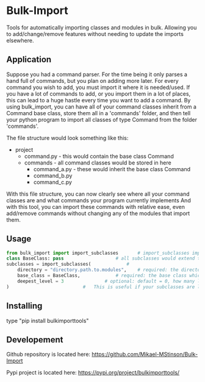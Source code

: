 # Bulk-Import
Tools for automatically importing classes and modules in bulk.
Allowing you to add/change/remove features without needing to update the imports elsewhere.

## Application
Suppose you had a command parser. For the time being it only parses a hand full of commands, but you plan on adding more later.
For every command you wish to add, you must import it where it is needed/used.
If you have a lot of commands to add, or you import them in a lot of places, this can lead to a huge hastle every time you want to add a command.
By using bulk_import, you can have all of your command classes inherit from a Command base class,  store them all in a 'commands' folder, 
and then tell your python program to import all classes of type Command from the folder 'commands'.

The file structure would look something like this:
* project
	* command.py - this would contain the base class Command
	* commands - all command classes would be stored in here
		* command_a.py - these would inherit the base class Command
		* command_b.py
		* command_c.py
	
With this file structure, you can now clearly see where all your command classes are and what commands your program currently implements
And with this tool, you can import these commands with relative ease, even add/remove commands without changing any of the modules that import them.


## Usage
```python
from bulk_import import import_subclasses		# import_subclasses imports all classes of type base class from a particular directory
class BaseClass: pass 					# all subclasses would extend this class
subclasses = import_subclasses(				#
	directory = "directory.path.to.modules",	# required: the directory where all subclasses can be accessed
	base_class = BaseClass,				# required: the base class which all subclasses will be checked against.
	deepest_level = 3				# optional: default = 0, how many levels past the given directory the function is allowed to look
)							# 	This is useful if your subclasses are located in their own folder, not directly under the directory

```

## Installing
type "pip install bulkimporttools"

## Developement
Github repository is located here: https://github.com/Mikael-MStinson/Bulk-Import

Pypi project is located here: https://pypi.org/project/bulkimporttools/
